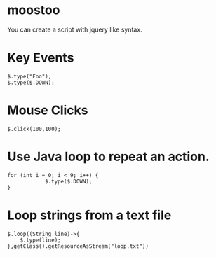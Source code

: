 moostoo
==========

You can create a script with jquery like syntax.

Key Events
=============

```
$.type("Foo");
$.type($.DOWN);
```


Mouse Clicks
==============

```
$.click(100,100);
```

Use Java loop to repeat an action.
====================================

```
for (int i = 0; i < 9; i++) {
            $.type($.DOWN);
}
```

Loop strings from a text file
=============================

```
$.loop((String line)->{
    $.type(line);
},getClass().getResourceAsStream("loop.txt"))
```
